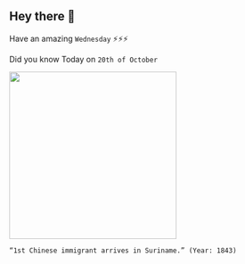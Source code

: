 ## Hey there 👋
Have an amazing `Wednesday` ⚡⚡⚡

Did you know Today on `20th of October`
 
 [<img src="https://www.surinametourism.sr/wp-content/uploads/2019/10/chinese_familie-300x275.jpg" width="300" />](https://en.wikipedia.org/wiki/Chinese_Surinamese#:~:text=In%201858%2C%20500%20Chinese%20laborers,would%20do%20%22for%20free%22.) 
 ```
“1st Chinese immigrant arrives in Suriname.” (Year: 1843)
```
